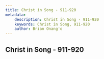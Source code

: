 ```yaml
---
title: Christ in Song - 911-920
metadata:
    description: Christ in Song - 911-920
    keywords: Christ in Song, 911-920
    author: Brian Onang'o
---
```



## Christ in Song - 911-920
  